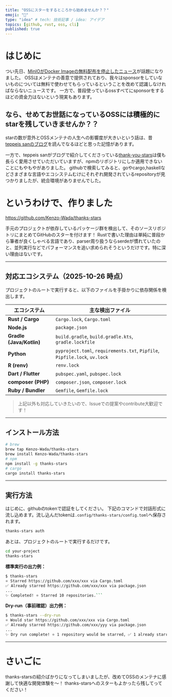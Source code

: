 ```yaml
---
title: "OSSにスターをするところから始めませんか？？"
emoji: "🌟"
type: "idea" # tech: 技術記事 / idea: アイデア
topics: [github, rust, oss, cli]
published: true
---
```


# はじめに
つい先日、[MinIOがDocker Imageの無料配布を停止したニュース](https://gigazine.net/news/20251023-minio-stops-distributing-free-docker-images/)が話題になりました。
OSSはメンテナの善意で提供されており、我々はsponsorをしていないものについては無料で使わせてもらっているということを改めて認識しなければならないニュースです。
一方で、普段使っているossすべてにsponsorをするほどの資金力はないという現実もあります。

## なら、せめてお世話になっているOSSには積極的にstarを残していきませんか？？

starの数が意外とOSSメンテナの人生への影響度が大きいという話は、昔[teppeis sanのブログ](https://teppeis.hatenablog.com/entry/2017/08/thank-you-stars)を読んでなるほどと思った記憶があります。

一方で、teppeis sanがブログで紹介してくださっている[thank-you-stars](https://github.com/teppeis/thank-you-stars)は僕も長らく愛用させていただいていますが、npmのリポジトリにしか適用できないことにもやもやがありました。
githubで検索してみると、goやcargo,haskellなどさまざまな言語やエコシステムむけにそれぞれ開発されているrepositoryが見つかりましたが、統合環境がありませんでした。

# というわけで、作りました

https://github.com/Kenzo-Wada/thanks-stars

手元のプロジェクトが依存しているパッケージ群を検出して、そのソースリポジトリにまとめてGitHubのスターを付けます！
Rustで書いた理由は単純に普段から筆者が良くしゃべる言語であり、parser周り扱うならserdeが慣れていたのと、並列実行などでパフォーマンスを追い求められそうというだけです。特に深い理由はないです。

---

## 対応エコシステム（2025-10-26 時点）

プロジェクトのルートで実行すると、以下のファイルを手掛かりに依存関係を検出します。

| エコシステム             | 主な検出ファイル                                                           |
| ------------------------ | -------------------------------------------------------------------------- |
| **Rust / Cargo**         | `Cargo.lock`, `Cargo.toml`                                                 |
| **Node.js**              | `package.json`                                                             |
| **Gradle (Java/Kotlin)** | `build.gradle`, `build.gradle.kts`, `gradle.lockfile`                      |
| **Python**               | `pyproject.toml`, `requirements.txt`, `Pipfile`, `Pipfile.lock`, `uv.lock` |
| **R (renv)**             | `renv.lock`                                                                |
| **Dart / Flutter**       | `pubspec.yaml`, `pubspec.lock`                                             |
| **composer (PHP)**       | `composer.json`, `composer.lock`                                           |
| **Ruby / Bundler**       | `Gemfile`, `Gemfile.lock`                                                  |

> 上記以外も対応していきたいので、Issueでの提案やcontribute大歓迎です！

---

## インストール方法

```bash
# brew
brew tap Kenzo-Wada/thanks-stars
brew install Kenzo-Wada/thanks-stars
# npm
npm install -g thanks-stars
# cargo
cargo install thanks-stars
```

---

## 実行方法

はじめに、githubのtokenで認証をしてください。
下記のコマンドで対話形式に流し込めます。流し込んだtokenは`.config/thanks-stars/config.toml`へ保存されます。

```bash
thanks-stars auth
```

あとは、プロジェクトのルートで実行するだけです。

```bash
cd your-project
thanks-stars
```

**標準実行の出力例：**

````bash
$ thanks-stars
⭐ Starred https://github.com/xxx/xxx via Cargo.toml
✅ Already starred https://github.com/xxx/xxx via package.json
...
✨ Completed! ⭐ Starred 10 repositories.```
````

**Dry-run（事前確認）出力例：**

````bash
$ thanks-stars --dry-run
⭐ Would star https://github.com/xxx/xxx via Cargo.toml
✅ Already starred https://github.com/xxx/yyy via package.json
...
✨ Dry run complete! ⭐ 1 repository would be starred, ✅ 1 already starred.```
````

---

# さいごに

thanks-starsの紹介ばかりになってしまいましたが、改めてOSSのメンテナに感謝して快適な開発体験を〜！
thanks-starsへのスターもよかったら残してってください！
